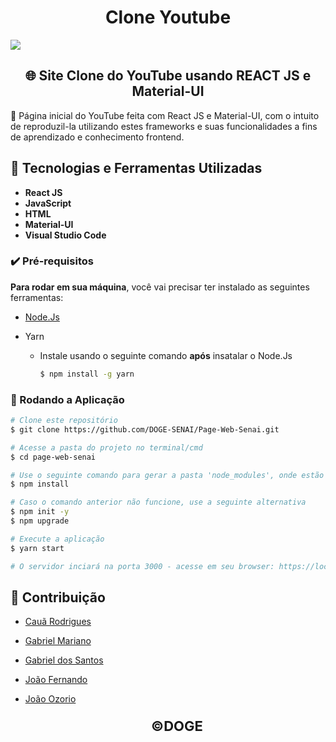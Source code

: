 <h1 align="center">Clone Youtube</h1>



<img src="https://logodownload.org/wp-content/uploads/2019/08/senai-logo.png" style="">	



<h2 align="center">
    🌐 Site Clone do YouTube usando REACT JS e Material-UI
</h2>



<p>🚀 Página inicial do YouTube feita com React JS e Material-UI, com o intuito de reproduzil-la utilizando estes frameworks e suas funcionalidades a fins de aprendizado e conhecimento frontend.</p>



## :hammer: Tecnologias e Ferramentas Utilizadas

<!--<img src="https://img.shields.io/static/v1?label=React JS&message=17.0.2&color=673AB7&style=for-the-badge&logo=React"/> <img src="https://img.shields.io/static/v1?label=JavaScript&message=ES6&color=FDDA0D&style=for-the-badge&logo=javascript"/> <img src="https://img.shields.io/static/v1?label=HTML&message=5&color=FF5733&style=for-the-badge&logo=html5"/> <img src="https://img.shields.io/static/v1?label=&message=Visual Studio Code&color=2159c1&style=for-the-badge&logo=Visual Studio Code"/>-->



- **React JS**
- **JavaScript**
- **HTML**
- **Material-UI**
- **Visual Studio Code**



### :heavy_check_mark: Pré-requisitos

**Para rodar em sua máquina**, você vai precisar ter instalado as seguintes ferramentas: 

- [Node.Js ](https://nodejs.org/pt-br/)

- Yarn

  - Instale usando o seguinte comando **após** insatalar o Node.Js

    ```bash
    $ npm install -g yarn
    ```



### :runner: Rodando a Aplicação

```bash
# Clone este repositório
$ git clone https://github.com/DOGE-SENAI/Page-Web-Senai.git

# Acesse a pasta do projeto no terminal/cmd
$ cd page-web-senai

# Use o seguinte comando para gerar a pasta 'node_modules', onde estão os módulos necessários para o projeto funcionar
$ npm install

# Caso o comando anterior não funcione, use a seguinte alternativa
$ npm init -y
$ npm upgrade

# Execute a aplicação
$ yarn start

# O servidor inciará na porta 3000 - acesse em seu browser: https://localhost:3000
```



## :busts_in_silhouette: Contribuição

- [Cauã Rodrigues](https://github.com/CauaRodrigues)

- [Gabriel Mariano](https://github.com/Gabriel-MarianoJ)

- [Gabriel dos Santos](https://github.com/GabrielGSF)

- [João Fernando](https://github.com/Joaocaetano1105)

- [João Ozorio](https://github.com/odrelvic)

  



  <p align="center" style="font-size:22px;"><b> &copy;DOGE</b></p>

